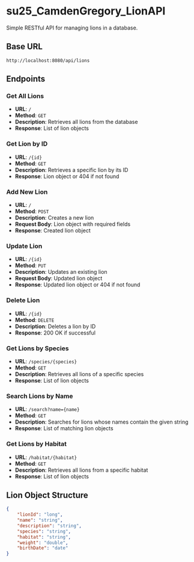 # su25_CamdenGregory_LionAPI

Simple RESTful API for managing lions in a database. 

## Base URL
```
http://localhost:8080/api/lions
```

## Endpoints

### Get All Lions
- **URL**: `/`
- **Method**: `GET`
- **Description**: Retrieves all lions from the database
- **Response**: List of lion objects

### Get Lion by ID
- **URL**: `/{id}`
- **Method**: `GET`
- **Description**: Retrieves a specific lion by its ID
- **Response**: Lion object or 404 if not found

### Add New Lion
- **URL**: `/`
- **Method**: `POST`
- **Description**: Creates a new lion
- **Request Body**: Lion object with required fields
- **Response**: Created lion object

### Update Lion
- **URL**: `/{id}`
- **Method**: `PUT`
- **Description**: Updates an existing lion
- **Request Body**: Updated lion object
- **Response**: Updated lion object or 404 if not found

### Delete Lion
- **URL**: `/{id}`
- **Method**: `DELETE`
- **Description**: Deletes a lion by ID
- **Response**: 200 OK if successful

### Get Lions by Species
- **URL**: `/species/{species}`
- **Method**: `GET`
- **Description**: Retrieves all lions of a specific species
- **Response**: List of lion objects

### Search Lions by Name
- **URL**: `/search?name={name}`
- **Method**: `GET`
- **Description**: Searches for lions whose names contain the given string
- **Response**: List of matching lion objects

### Get Lions by Habitat
- **URL**: `/habitat/{habitat}`
- **Method**: `GET`
- **Description**: Retrieves all lions from a specific habitat
- **Response**: List of lion objects

## Lion Object Structure
```json
{
    "lionId": "long",
    "name": "string",
    "description": "string",
    "species": "string",
    "habitat": "string",
    "weight": "double",
    "birthDate": "date"
}
``` 